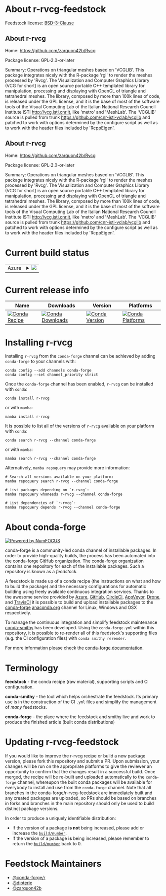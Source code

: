 About r-rvcg-feedstock
======================

Feedstock license: [BSD-3-Clause](https://github.com/conda-forge/r-rvcg-feedstock/blob/main/LICENSE.txt)


About r-rvcg
------------

Home: https://github.com/zarquon42b/Rvcg

Package license: GPL-2.0-or-later

Summary: Operations on triangular meshes based on 'VCGLIB'. This package integrates
nicely with the R-package 'rgl' to render the meshes processed by 'Rvcg'.
The Visualization and Computer Graphics Library (VCG for short) is an open
source portable C++ templated library for manipulation, processing and
displaying with OpenGL of triangle and tetrahedral meshes. The library,
composed by more than 100k lines of code, is released under the GPL
license, and it is the base of most of the software tools of the Visual
Computing Lab of the Italian National Research Council Institute ISTI
<http://vcg.isti.cnr.it>, like 'metro' and 'MeshLab'. The 'VCGLIB' source
is pulled from trunk <https://github.com/cnr-isti-vclab/vcglib>
and patched to work with options determined by the configure script as
well as to work with the header files included by 'RcppEigen'.


About r-rvcg
------------

Home: https://github.com/zarquon42b/Rvcg

Package license: GPL-2.0-or-later

Summary: Operations on triangular meshes based on 'VCGLIB'. This package integrates
nicely with the R-package 'rgl' to render the meshes processed by 'Rvcg'.
The Visualization and Computer Graphics Library (VCG for short) is an open
source portable C++ templated library for manipulation, processing and
displaying with OpenGL of triangle and tetrahedral meshes. The library,
composed by more than 100k lines of code, is released under the GPL
license, and it is the base of most of the software tools of the Visual
Computing Lab of the Italian National Research Council Institute ISTI
<http://vcg.isti.cnr.it>, like 'metro' and 'MeshLab'. The 'VCGLIB' source
is pulled from trunk <https://github.com/cnr-isti-vclab/vcglib>
and patched to work with options determined by the configure script as
well as to work with the header files included by 'RcppEigen'.


Current build status
====================


<table>
    
  <tr>
    <td>Azure</td>
    <td>
      <details>
        <summary>
          <a href="https://dev.azure.com/conda-forge/feedstock-builds/_build/latest?definitionId=18853&branchName=main">
            <img src="https://dev.azure.com/conda-forge/feedstock-builds/_apis/build/status/r-rvcg-feedstock?branchName=main">
          </a>
        </summary>
        <table>
          <thead><tr><th>Variant</th><th>Status</th></tr></thead>
          <tbody><tr>
              <td>linux_64_r_base4.2</td>
              <td>
                <a href="https://dev.azure.com/conda-forge/feedstock-builds/_build/latest?definitionId=18853&branchName=main">
                  <img src="https://dev.azure.com/conda-forge/feedstock-builds/_apis/build/status/r-rvcg-feedstock?branchName=main&jobName=linux&configuration=linux%20linux_64_r_base4.2" alt="variant">
                </a>
              </td>
            </tr><tr>
              <td>linux_64_r_base4.3</td>
              <td>
                <a href="https://dev.azure.com/conda-forge/feedstock-builds/_build/latest?definitionId=18853&branchName=main">
                  <img src="https://dev.azure.com/conda-forge/feedstock-builds/_apis/build/status/r-rvcg-feedstock?branchName=main&jobName=linux&configuration=linux%20linux_64_r_base4.3" alt="variant">
                </a>
              </td>
            </tr><tr>
              <td>osx_64_r_base4.2</td>
              <td>
                <a href="https://dev.azure.com/conda-forge/feedstock-builds/_build/latest?definitionId=18853&branchName=main">
                  <img src="https://dev.azure.com/conda-forge/feedstock-builds/_apis/build/status/r-rvcg-feedstock?branchName=main&jobName=osx&configuration=osx%20osx_64_r_base4.2" alt="variant">
                </a>
              </td>
            </tr><tr>
              <td>osx_64_r_base4.3</td>
              <td>
                <a href="https://dev.azure.com/conda-forge/feedstock-builds/_build/latest?definitionId=18853&branchName=main">
                  <img src="https://dev.azure.com/conda-forge/feedstock-builds/_apis/build/status/r-rvcg-feedstock?branchName=main&jobName=osx&configuration=osx%20osx_64_r_base4.3" alt="variant">
                </a>
              </td>
            </tr><tr>
              <td>win_64</td>
              <td>
                <a href="https://dev.azure.com/conda-forge/feedstock-builds/_build/latest?definitionId=18853&branchName=main">
                  <img src="https://dev.azure.com/conda-forge/feedstock-builds/_apis/build/status/r-rvcg-feedstock?branchName=main&jobName=win&configuration=win%20win_64_" alt="variant">
                </a>
              </td>
            </tr>
          </tbody>
        </table>
      </details>
    </td>
  </tr>
</table>

Current release info
====================

| Name | Downloads | Version | Platforms |
| --- | --- | --- | --- |
| [![Conda Recipe](https://img.shields.io/badge/recipe-r--rvcg-green.svg)](https://anaconda.org/conda-forge/r-rvcg) | [![Conda Downloads](https://img.shields.io/conda/dn/conda-forge/r-rvcg.svg)](https://anaconda.org/conda-forge/r-rvcg) | [![Conda Version](https://img.shields.io/conda/vn/conda-forge/r-rvcg.svg)](https://anaconda.org/conda-forge/r-rvcg) | [![Conda Platforms](https://img.shields.io/conda/pn/conda-forge/r-rvcg.svg)](https://anaconda.org/conda-forge/r-rvcg) |

Installing r-rvcg
=================

Installing `r-rvcg` from the `conda-forge` channel can be achieved by adding `conda-forge` to your channels with:

```
conda config --add channels conda-forge
conda config --set channel_priority strict
```

Once the `conda-forge` channel has been enabled, `r-rvcg` can be installed with `conda`:

```
conda install r-rvcg
```

or with `mamba`:

```
mamba install r-rvcg
```

It is possible to list all of the versions of `r-rvcg` available on your platform with `conda`:

```
conda search r-rvcg --channel conda-forge
```

or with `mamba`:

```
mamba search r-rvcg --channel conda-forge
```

Alternatively, `mamba repoquery` may provide more information:

```
# Search all versions available on your platform:
mamba repoquery search r-rvcg --channel conda-forge

# List packages depending on `r-rvcg`:
mamba repoquery whoneeds r-rvcg --channel conda-forge

# List dependencies of `r-rvcg`:
mamba repoquery depends r-rvcg --channel conda-forge
```


About conda-forge
=================

[![Powered by
NumFOCUS](https://img.shields.io/badge/powered%20by-NumFOCUS-orange.svg?style=flat&colorA=E1523D&colorB=007D8A)](https://numfocus.org)

conda-forge is a community-led conda channel of installable packages.
In order to provide high-quality builds, the process has been automated into the
conda-forge GitHub organization. The conda-forge organization contains one repository
for each of the installable packages. Such a repository is known as a *feedstock*.

A feedstock is made up of a conda recipe (the instructions on what and how to build
the package) and the necessary configurations for automatic building using freely
available continuous integration services. Thanks to the awesome service provided by
[Azure](https://azure.microsoft.com/en-us/services/devops/), [GitHub](https://github.com/),
[CircleCI](https://circleci.com/), [AppVeyor](https://www.appveyor.com/),
[Drone](https://cloud.drone.io/welcome), and [TravisCI](https://travis-ci.com/)
it is possible to build and upload installable packages to the
[conda-forge](https://anaconda.org/conda-forge) [anaconda.org](https://anaconda.org/)
channel for Linux, Windows and OSX respectively.

To manage the continuous integration and simplify feedstock maintenance
[conda-smithy](https://github.com/conda-forge/conda-smithy) has been developed.
Using the ``conda-forge.yml`` within this repository, it is possible to re-render all of
this feedstock's supporting files (e.g. the CI configuration files) with ``conda smithy rerender``.

For more information please check the [conda-forge documentation](https://conda-forge.org/docs/).

Terminology
===========

**feedstock** - the conda recipe (raw material), supporting scripts and CI configuration.

**conda-smithy** - the tool which helps orchestrate the feedstock.
                   Its primary use is in the construction of the CI ``.yml`` files
                   and simplify the management of *many* feedstocks.

**conda-forge** - the place where the feedstock and smithy live and work to
                  produce the finished article (built conda distributions)


Updating r-rvcg-feedstock
=========================

If you would like to improve the r-rvcg recipe or build a new
package version, please fork this repository and submit a PR. Upon submission,
your changes will be run on the appropriate platforms to give the reviewer an
opportunity to confirm that the changes result in a successful build. Once
merged, the recipe will be re-built and uploaded automatically to the
`conda-forge` channel, whereupon the built conda packages will be available for
everybody to install and use from the `conda-forge` channel.
Note that all branches in the conda-forge/r-rvcg-feedstock are
immediately built and any created packages are uploaded, so PRs should be based
on branches in forks and branches in the main repository should only be used to
build distinct package versions.

In order to produce a uniquely identifiable distribution:
 * If the version of a package **is not** being increased, please add or increase
   the [``build/number``](https://docs.conda.io/projects/conda-build/en/latest/resources/define-metadata.html#build-number-and-string).
 * If the version of a package **is** being increased, please remember to return
   the [``build/number``](https://docs.conda.io/projects/conda-build/en/latest/resources/define-metadata.html#build-number-and-string)
   back to 0.

Feedstock Maintainers
=====================

* [@conda-forge/r](https://github.com/conda-forge/r/)
* [@dipterix](https://github.com/dipterix/)
* [@zarquon42b](https://github.com/zarquon42b/)

